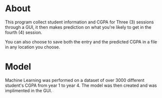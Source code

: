 # About

This program collect student information and CGPA for Three (3) sessions through a GUI, it then makes prediction on what you're likely to get in the fourth (4) session.

You can also choose to save both the entry and the predicted CGPA in a file in any location you choose.

# Model

Machine Learning was performed on a dataset of over 3000 different student's CGPA from year 1 to year 4. The model was then created and was implimented in the GUI.
